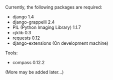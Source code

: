 Currently, the following packages are required:

* django 1.4
* django-grappelli 2.4
* PIL (Python Imaging Library) 1.1.7
* cjklib 0.3
* requests 0.12
* django-extensions (On development machine)

Tools:

* compass 0.12.2

(More may be added later...)

